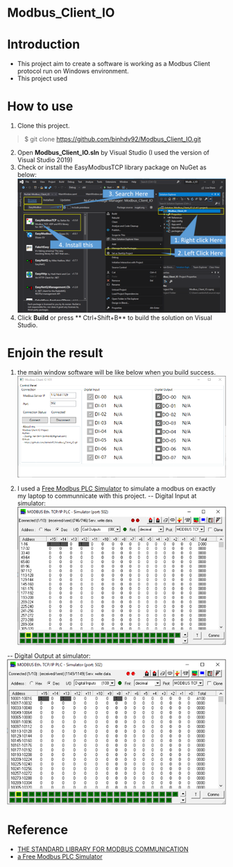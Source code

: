 # Modbus_Client_IO

# Introduction
- This project aim to create a software is working as a Modbus Client protocol run on Windows environment.
- This project used 

# How to use
1. Clone this project.
> $ git clone https://github.com/binhdv92/Modbus_Client_IO.git

2. Open **Modbus_Client_IO.sln** by Visual Studio (I used the version of Visual Studio 2019)
3. Check or install the EasyModbusTCP library package on NuGet as below:
![tu01.png](_media/tu01.png)
4. Click **Build** or press ** Ctrl+Shift+B** to build the solution on Visual Studio.

# Enjoin the result
1. the main window software will be like below when you build success.
![result01](_media/result01.png)

2. I used a [Free Modbus PLC Simulator](http://www.plcsimulator.org/) to simulate a modbus on exactly my laptop to communnicate with this project.
 -- Digital Input at simulator:
![result02](_media/result02.png)

 -- Digital Output at simulator:
![result02](_media/result03.png)

# Reference
- [THE STANDARD LIBRARY FOR MODBUS COMMUNICATION](http://easymodbustcp.net/en/)
- [a Free Modbus PLC Simulator](http://www.plcsimulator.org/)

